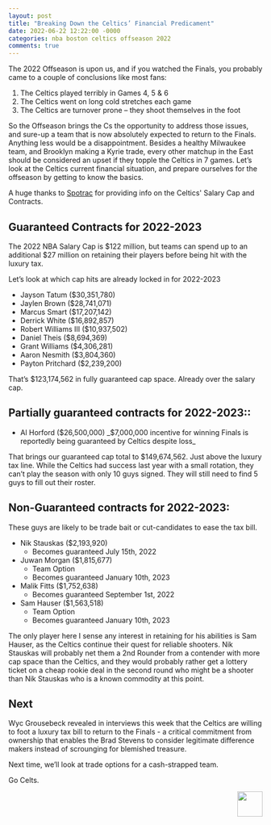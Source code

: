 ```yaml
---
layout: post
title: "Breaking Down the Celtics’ Financial Predicament"
date: 2022-06-22 12:22:00 -0000
categories: nba boston celtics offseason 2022
comments: true
---
```


The 2022 Offseason is upon us, and if you watched the Finals, you probably came to a couple of conclusions like most fans:
1) The Celtics played terribly in Games 4, 5 & 6
2) The Celtics went on long cold stretches each game
3) The Celtics are turnover prone – they shoot themselves in the foot

So the Offseason brings the Cs the opportunity to address those issues, and sure-up a team that is now absolutely expected to return to the Finals. Anything less would be a disappointment. Besides a healthy Milwaukee team, and Brooklyn making a Kyrie trade, every other matchup in the East should be considered an upset if they topple the Celtics in 7 games. Let’s look at the Celtics current financial situation, and prepare ourselves for the offseason by getting to know the basics.

A huge thanks to [Spotrac](https://www.spotrac.com/nba/boston-celtics/cap/?ref=trending-pages) for providing info on the Celtics' Salary Cap and Contracts.

## Guaranteed Contracts for 2022-2023 
The 2022 NBA Salary Cap is $122 million, but teams can spend up to an additional $27 million on retaining their players before being hit with the luxury tax.

Let’s look at which cap hits are already locked in for 2022-2023
- Jayson Tatum ($30,351,780)
- Jaylen Brown ($28,741,071)
- Marcus Smart ($17,207,142)
- Derrick White ($16,892,857)
- Robert Williams III ($10,937,502)
- Daniel Theis ($8,694,369)
- Grant Williams ($4,306,281)
- Aaron Nesmith ($3,804,360)
- Payton Pritchard ($2,239,200)

That’s $123,174,562 in fully guaranteed cap space. Already over the salary cap.

## Partially guaranteed contracts for 2022-2023::
- Al Horford ($26,500,000) _$7,000,000 incentive for winning Finals is reportedly being guaranteed by Celtics despite loss_

That brings our guaranteed cap total to $149,674,562. Just above the luxury tax line. While the Celtics had success last year with a small rotation, they can’t play the season with only 10 guys signed. They will still need to find 5 guys to fill out their roster.

## Non-Guaranteed contracts for 2022-2023:
These guys are likely to be trade bait or cut-candidates to ease the tax bill. 

- Nik Stauskas ($2,193,920)
  - Becomes guaranteed July 15th, 2022
- Juwan Morgan ($1,815,677)
  - Team Option
  - Becomes guaranteed January 10th, 2023
- Malik Fitts ($1,752,638)
  - Becomes guaranteed September 1st, 2022
- Sam Hauser ($1,563,518)
  - Team Option
  - Becomes guaranteed January 10th, 2023

The only player here I sense any interest in retaining for his abilities is Sam Hauser, as the Celtics continue their quest for reliable shooters. Nik Stauskas will probably net them a 2nd Rounder from a contender with more cap space than the Celtics, and they would probably rather get a lottery ticket on a cheap rookie deal in the second round who might be a shooter than Nik Stauskas who is a known commodity at this point.

## Next
Wyc Grousebeck revealed in interviews this week that the Celtics are willing to foot a luxury tax bill to return to the Finals - a critical commitment from ownership that enables the Brad Stevens to consider legitimate difference makers instead of scrounging for blemished treasure. 

Next time, we’ll look at trade options for a cash-strapped team.

Go Celts.
<p align="right"> 
    <img src="/criticalcelticsfan/assets/ccflogo.jpg" width="50" height="50" />
</p>
